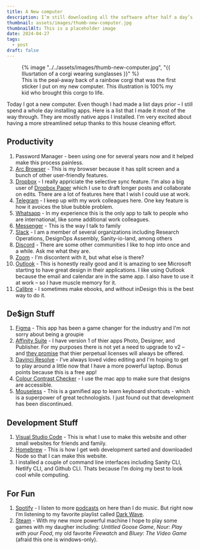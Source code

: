 ```yaml
---
title: A New computer
description: I’m still downloading all the software after half a day’s work
thumbnail: assets/images/thumb-new-computer.jpg
thumbnailAlt: This is a placeholder image
date: 2024-04-27
tags:
  - post
draft: false
---
```


<figure>
{% image "../../assets/images/thumb-new-computer.jpg", "{{ Illusrtation of a corgi wearing sunglasses }}" %}
<figcaption>This is the peal-away back of a rainbow corgi that was the first sticker I put on my new computer. This illustration is 100% my kid who brought this corgo to life. </figcaption>
</figure>

Today I got a new computer. Even though I had made a list days prior – I still spend a whole day installing apps. Here is a list that I made it most of the way through. They are mostly native apps I installed. I'm very excited about having a more streamlined setup thanks to this house cleaning effort.

## Productivity

1. Password Manager - been using one for several years now and it helped make this process painless.
1. [Arc Browser](https://arc.net/gift/8e456a36) - This is my browser because it has split screen and a bunch of other user-friendly features.
1. [Dropbox](https://www.dropbox.com) - I really appriciate the selective sync feature. I'm also a big user of [Dropbox Paper](https://paper.dropbox.com/) which I use to draft longer posts and collaborate on edits. There are a lot of features here that I wish I could use at work.
1. [Telegram](https://telegram.org/) - I keep up with my work colleagues here. One key feature is how it avoices the blue bubble problem. 
1. [Whatsapp](https://www.whatsapp.com/) - In my experience this is the only app to talk to people who are international, like some additional work colleagues.
1. [Messenger](https://www.messenger.com/) - This is the way I talk to family
1. [Slack](https://slack.com/) - I am a member of several organizations including Research Operations, DesignOps Assembly, Sanity-io-land, among others
1. [Discord](https://discord.com/) - There are some other communities I like to hop into once and a while. Ask me what they are.
1. [Zoom](https://zoom.us/) - I'm discontent with it, but what else is there?
1. [Outlook](https://www.microsoft.com/en-us/microsoft-365/outlook/email-and-calendar-software-microsoft-outlook) - This is honestly really good and it is amazing to see Microsoft starting to have great design in their applications. I like using Outlook because the email and calendar are in the same app. I also have to use it at work – so I have muscle memory for it.
1. [Calibre](https://calibre-ebook.com/) - I sometimes make ebooks, and without inDesign this is the best way to do it.

## De$ign Stuff

1. [Figma](https://www.figma.com) - This app has been a game changer for the industry and I'm not sorry about being a groupie
1. [Affinity Suite](https://affinity.serif.com/en-us/) - I have version 1 of thier apps Photo, Designer, and Publisher. For my purposes there is not yet a need to upgrade to v2 – and [they promise](https://affinity.serif.com/en-us/press/newsroom/affinity-and-canva-pledge/) that thier perpetual licenses will always be offered. 
1. [Davinci Resolve](https://www.blackmagicdesign.com/products/davinciresolve) - I've always loved video editing and I'm hoping to get to play around a little now that I have a more powerful laptop. Bonus points because this is a free app!
1. [Colour Contrast Checker](https://usecontrast.com/) - I use the mac app to make sure that designs are accessible.
1. [Mouseless](https://github.com/ueberdosis/mouseless/) - This is a gamified app to learn keyboard shortcuts - which is a superpower of great technologists. I just found out that development has been discontinued.

## Development Stuff

1. [Visual Studio Code](https://code.visualstudio.com/) - This is what I use to make this website and other small websites for friends and family.
1. [Homebrew](https://brew.sh/) - This is how I get web development sarted and downloaded Node so that I can make this website.
1. I installed a couple of command line interfaces including Sanity CLI, Netlify CLI, and Github CLI. Thats because I’m doing my best to look cool while computing.

## For Fun

1. [Spotify](https://open.spotify.com/) - I listen to more [podcasts](https://andypbrowne.com/blog/podcasts/) on here than I do music. But right now I’m listening to my favorite playlist called [Dark Wave](https://open.spotify.com/playlist/37i9dQZF1EIfznZ4V4VKcm?si=df215a350e764e02).
1. [Steam](https://store.steampowered.com/) - With my new more powerful machine I hope to play some games with my daugher including: *Untitled Goose Game*, *Nour: Play with your Food*, my old favorite *Firewatch* and *Bluey: The Video Game* (afraid this one is windows-only). 